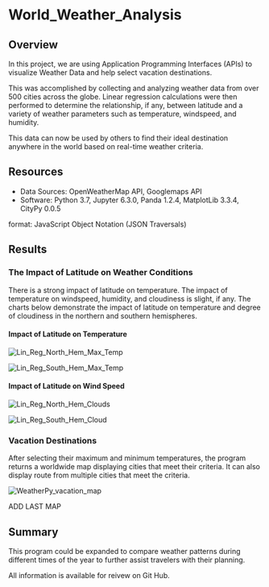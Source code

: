 # World_Weather_Analysis

## Overview
In this project, we are using Application Programming Interfaces (APIs) to visualize Weather Data and help select vacation destinations. 

This was accomplished by collecting and analyzing weather data from over 500 cities across the globe. Linear regression calculations were then performed to determine the relationship, if any, between latitude and a variety of weather parameters such as temperature, windspeed, and humidity.  

This data can now be used by others to find their ideal destination anywhere in the world based on real-time weather criteria. 

## Resources
- Data Sources: OpenWeatherMap API, Googlemaps API
- Software: Python 3.7, Jupyter 6.3.0, Panda 1.2.4, MatplotLib 3.3.4, CityPy 0.0.5

format: JavaScript Object Notation (JSON Traversals)

## Results

### The Impact of Latitude on Weather Conditions
There is a strong impact of latitude on temperature. The impact of temperature on windspeed, humidity, and cloudiness is slight, if any. The charts below demonstrate the impact of latitude on temperature and degree of cloudiness in the northern and southern hemispheres.    

#### Impact of Latitude on Temperature

![Lin_Reg_North_Hem_Max_Temp](https://user-images.githubusercontent.com/90162669/139594169-51ed3eb0-5e53-4d19-a57d-c60862d1d591.png)

![Lin_Reg_South_Hem_Max_Temp](https://user-images.githubusercontent.com/90162669/139594192-b141de9b-2adb-47ab-8b18-aa7b2c28daea.png)

#### Impact of Latitude on Wind Speed

![Lin_Reg_North_Hem_Clouds](https://user-images.githubusercontent.com/90162669/139594196-b0ccf26c-980d-4f7f-b5df-beef160fcf36.png)

![Lin_Reg_South_Hem_Cloud](https://user-images.githubusercontent.com/90162669/139594202-8ee87c30-e752-4efe-baac-c841bed3e9c8.png)

### Vacation Destinations
After selecting their maximum and minimum temperatures, the program returns a worldwide map displaying cities that meet their criteria. It can also display route from multiple cities that meet the criteria. 

![WeatherPy_vacation_map](https://user-images.githubusercontent.com/90162669/139594360-ae21dc6d-6b7f-4635-a01f-7ae757811f8d.png)


ADD LAST MAP



## Summary
This program could be expanded to compare weather patterns during different times of the year to further assist travelers with their planning. 

All information is available for reivew on Git Hub. 


